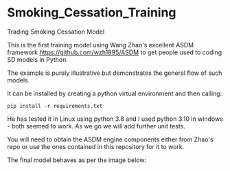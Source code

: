 # Smoking_Cessation_Training
Trading Smoking Cessation Model

This is the first training model using Wang Zhao's excellent ASDM framework https://github.com/wzh1895/ASDM to get people used to coding SD models in Python.

The example is purely illustrative but demonstrates the general flow of such models. 

It can be installed by creating a python virtual environment and then calling:

`pip install -r requirements.txt`

He has tested it in Linux using python 3.8 and I used python 3.10 in windows - both seemed to work. As we go we will add further unit tests. 

You will need to obtain the ASDM engine components either from Zhao's repo or use the ones contained in this repository for it to work. 

The final model behaves as per the image below:

